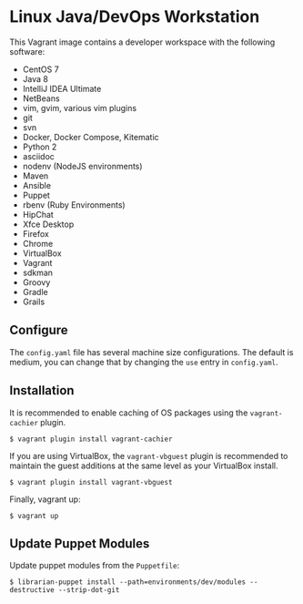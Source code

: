 Linux Java/DevOps Workstation
=============================

This Vagrant image contains a developer workspace with the following software:
* CentOS 7
* Java 8
* IntelliJ IDEA Ultimate
* NetBeans
* vim, gvim, various vim plugins
* git
* svn
* Docker, Docker Compose, Kitematic
* Python 2
* asciidoc
* nodenv (NodeJS environments)
* Maven
* Ansible
* Puppet
* rbenv (Ruby Environments)
* HipChat
* Xfce Desktop
* Firefox
* Chrome
* VirtualBox
* Vagrant
* sdkman
* Groovy
* Gradle
* Grails

Configure
---------
The `config.yaml` file has several machine size configurations. The default is medium, you can change that by changing the `use` entry in `config.yaml`.

Installation
------------

It is recommended to enable caching of OS packages using the `vagrant-cachier` plugin.
```shell
$ vagrant plugin install vagrant-cachier
```

If you are using VirtualBox, the `vagrant-vbguest` plugin is recommended to maintain the guest additions at the same level as your VirtualBox install.
```shell
$ vagrant plugin install vagrant-vbguest
```

Finally, vagrant up:
```shell
$ vagrant up
```

Update Puppet Modules
---------------------

Update puppet modules from the `Puppetfile`:
```shell
$ librarian-puppet install --path=environments/dev/modules --destructive --strip-dot-git
```


